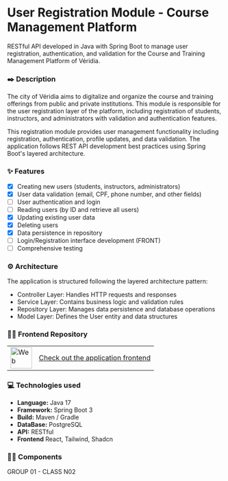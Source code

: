# User Registration Module - Course Management Platform

RESTful API developed in Java with Spring Boot to manage user registration, authentication, and validation for the Course and Training Management Platform of Véridia.

### ✒️ Description

The city of Véridia aims to digitalize and organize the course and training offerings from public and private institutions. This module is responsible for the user registration layer of the platform, including registration of students, instructors, and administrators with validation and authentication features.

This registration module provides user management functionality including registration, authentication, profile updates, and data validation. The application follows REST API development best practices using Spring Boot's layered architecture.

### ✨ Features

- [x] Creating new users (students, instructors, administrators)
- [x] User data validation (email, CPF, phone number, and other fields)
- [ ] User authentication and login
- [ ] Reading users (by ID and retrieve all users)
- [x] Updating existing user data
- [x] Deleting users
- [x] Data persistence in repository
- [ ] Login/Registration interface development (FRONT)
- [ ] Comprehensive testing

### ⚙️ Architecture
The application is structured following the layered architecture pattern:

- Controller Layer: Handles HTTP requests and responses
- Service Layer: Contains business logic and validation rules
- Repository Layer: Manages data persistence and database operations
- Model Layer: Defines the User entity and data structures

### 👨‍💻 Frontend Repository
<table>
  <tr>
    <td valign="middle">
      <a href="https://github.com/EricMariano/projeto_de_programacao_n02_grupo1_front.git" target="_blank">
      <img src="https://www.svgrepo.com/show/484158/web-page-browser-window.svg" height="50" width="50" alt="Web page icon">
      </a>
      </td>
      <td valign="middle">
      <a href="https://github.com/EricMariano/projeto_de_programacao_n02_grupo1_front.git" target="_blank">
      Check out the application frontend
      </a>
    </td>
  </tr>
</table>

### 💻 Technologies used

* **Language:** Java 17
* **Framework:** Spring Boot 3
* **Build:** Maven / Gradle
* **DataBase:** PostgreSQL
* **API:** RESTful
* **Frontend** React, Tailwind, Shadcn

### 👨‍💻 Components
GROUP 01 - CLASS N02
